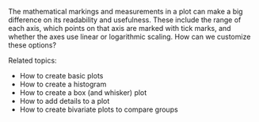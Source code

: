 
The mathematical markings and measurements in a plot can make a big difference on its readability and usefulness.  These include the range of each axis, which points on that axis are marked with tick marks, and whether the axes use linear or logarithmic scaling.  How can we customize these options?

Related topics:

* How to create basic plots
* How to create a histogram
* How to create a box (and whisker) plot
* How to add details to a plot
* How to create bivariate plots to compare groups

